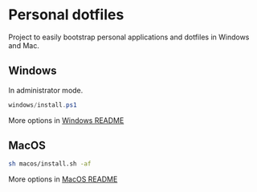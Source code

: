 # Personal dotfiles

Project to easily bootstrap personal applications and dotfiles in Windows and Mac.

## Windows

In administrator mode.

```powershell
windows/install.ps1
```

More options in [Windows README](windows/README.md)

## MacOS

```bash
sh macos/install.sh -af
```

More options in [MacOS README](macos/README.md)
